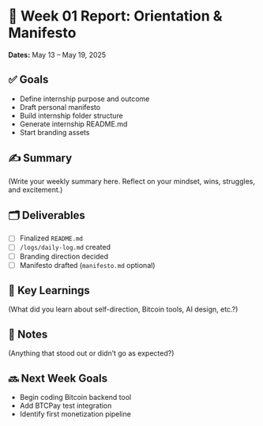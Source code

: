 # 📅 Week 01 Report: Orientation & Manifesto

**Dates:** May 13 – May 19, 2025

## ✅ Goals

* Define internship purpose and outcome
* Draft personal manifesto
* Build internship folder structure
* Generate internship README.md
* Start branding assets

## ✍️ Summary

(Write your weekly summary here. Reflect on your mindset, wins, struggles, and excitement.)

## 🗂️ Deliverables

* [ ] Finalized `README.md`
* [ ] `/logs/daily-log.md` created
* [ ] Branding direction decided
* [ ] Manifesto drafted (`manifesto.md` optional)

## 🧠 Key Learnings

(What did you learn about self-direction, Bitcoin tools, AI design, etc.?)

## 📌 Notes

(Anything that stood out or didn’t go as expected?)

## 🔜 Next Week Goals

* Begin coding Bitcoin backend tool
* Add BTCPay test integration
* Identify first monetization pipeline
